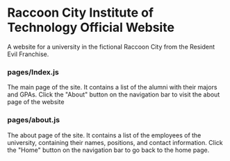 # Raccoon City Institute of Technology Official Website
A website for a university in the fictional Raccoon City from the Resident Evil Franchise.
### pages/Index.js
The main page of the site. It contains a list of the alumni with their majors and GPAs. Click the "About" button on the navigation bar to visit the about page of the website

### pages/about.js
The about page of the site. It contains a list of the employees of the university, containing their names, positions, and contact information. Click the "Home" button on the navigation bar to go back to the home page. 